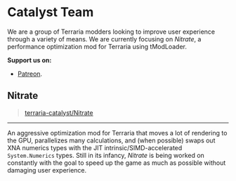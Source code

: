 # Catalyst Team

We are a group of Terraria modders looking to improve user experience through a variety of means. We are currently focusing on *Nitrate*, a performance optimization mod for Terraria using tModLoader.

**Support us on:**

- [Patreon](https://patreon.com/TeamCatalyst).

## Nitrate

> [terraria-catalyst/Nitrate](https://github.com/terraria-catalyst/Nitrate)

---

An aggressive optimization mod for Terraria that moves a lot of rendering to the GPU, parallelizes many calculations, and (when possible) swaps out XNA numerics types with the JIT intrinsic/SIMD-accelerated `System.Numerics` types. Still in its infancy, *Nitrate* is being worked on constantly with the goal to speed up the game as much as possible without damaging user experience.
